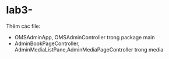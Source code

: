# lab3-
 
Thêm các file: 
 - OMSAdminApp, OMSAdminController trong package main
 - AdminBookPageController, AdminMediaListPane,AdminMediaPageController trong media

 

 


